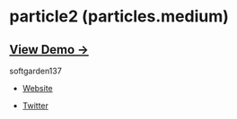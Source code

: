 particle2 (particles.medium)
============================

## [View Demo &rarr;](http://www12.ocn.ne.jp/~s_garden/samples/particle2/SilverlightPageParticle2.html)

softgarden137

- [Website](http://blog.goo.ne.jp/softgarden137)

- [Twitter](http://twitter.com/FutureWidgetLab)
